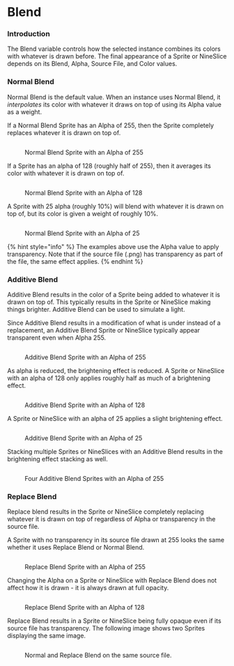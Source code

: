 # Blend

### Introduction

The Blend variable controls how the selected instance combines its colors with whatever is drawn before. The final appearance of a Sprite or NineSlice depends on its Blend, Alpha, Source File, and Color values.

### Normal Blend

Normal Blend is the default value. When an instance uses Normal Blend, it _interpolates_ its color with whatever it draws on top of using its Alpha value as a weight.

If a Normal Blend Sprite has an Alpha of 255, then the Sprite completely replaces whatever it is drawn on top of.

<figure><img src="../../.gitbook/assets/image (2) (1) (1) (1) (1).png" alt=""><figcaption><p>Normal Blend Sprite with an Alpha of 255</p></figcaption></figure>

If a Sprite has an alpha of 128 (roughly half of 255), then it averages its color with whatever it is drawn on top of.

<figure><img src="../../.gitbook/assets/image (1) (1) (1) (1) (1) (1) (1).png" alt=""><figcaption><p>Normal Blend Sprite with an Alpha of 128</p></figcaption></figure>

A Sprite with 25 alpha (roughly 10%) will blend with whatever it is drawn on top of, but its color is given a weight of roughly 10%.

<figure><img src="../../.gitbook/assets/image (2) (1) (1) (1) (1) (1).png" alt=""><figcaption><p>Normal Blend Sprite with an Alpha of 25</p></figcaption></figure>

{% hint style="info" %}
The examples above use the Alpha value to apply transparency. Note that if the source file (.png) has transparency as part of the file, the same effect applies.
{% endhint %}

### Additive Blend

Additive Blend results in the color of a Sprite being added to whatever it is drawn on top of. This typically results in the Sprite or NineSlice making things brighter. Additive Blend can be used to simulate a light.

Since Additive Blend results in a modification of what is under instead of a replacement, an Additive Blend Sprite or NineSlice typically appear transparent even when Alpha 255.

<figure><img src="../../.gitbook/assets/image (3) (1).png" alt=""><figcaption><p>Additive Blend Sprite with an Alpha of 255</p></figcaption></figure>

As alpha is reduced, the brightening effect is reduced. A Sprite or NineSlice with an alpha of 128 only applies roughly half as much of a brightening effect.

<figure><img src="../../.gitbook/assets/image (4) (1).png" alt=""><figcaption><p>Additive Blend Sprite with an Alpha of 128</p></figcaption></figure>

A Sprite or NineSlice with an alpha of 25 applies a slight brightening effect.

<figure><img src="../../.gitbook/assets/image (5).png" alt=""><figcaption><p>Additive Blend Sprite with an Alpha of 25</p></figcaption></figure>

Stacking multiple Sprites or NineSlices with an Additive Blend results in the brightening effect stacking as well.

<figure><img src="../../.gitbook/assets/image (6).png" alt=""><figcaption><p>Four Additive Blend Sprites with an Alpha of 255</p></figcaption></figure>

### Replace Blend

Replace blend results in the Sprite or NineSlice completely replacing whatever it is drawn on top of regardless of Alpha or transparency in the source file.

A Sprite with no transparency in its source file drawn at 255 looks the same whether it uses Replace Blend or Normal Blend.

<figure><img src="../../.gitbook/assets/image (7).png" alt=""><figcaption><p>Replace Blend Sprite with an Alpha of 255</p></figcaption></figure>

Changing the Alpha on a Sprite or NineSlice with Replace Blend does not affect how it is drawn - it is always drawn at full opacity.

<figure><img src="../../.gitbook/assets/image (8).png" alt=""><figcaption><p>Replace Blend Sprite with an Alpha of 128</p></figcaption></figure>

Replace Blend results in a Sprite or NineSlice being fully opaque even if its source file has transparency. The following image shows two Sprites displaying the same image.

<figure><img src="../../.gitbook/assets/image (9).png" alt=""><figcaption><p>Normal and Replace Blend on the same source file.</p></figcaption></figure>
